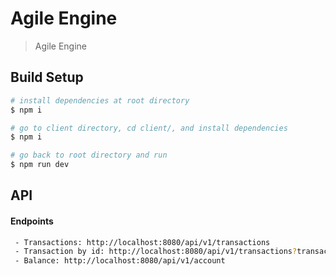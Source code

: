 # Agile Engine

> Agile Engine

## Build Setup

``` bash
# install dependencies at root directory
$ npm i

# go to client directory, cd client/, and install dependencies
$ npm i

# go back to root directory and run
$ npm run dev

```

## API

#### Endpoints 

``` bash
 - Transactions: http://localhost:8080/api/v1/transactions
 - Transaction by id: http://localhost:8080/api/v1/transactions?transactionId=2
 - Balance: http://localhost:8080/api/v1/account
```
